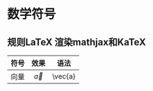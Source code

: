 # 数学符号 
## 规则LaTeX 渲染mathjax和KaTeX

| 符号 |    效果    |  语法   |
| :--- | :--------: | :-----: |
| 向量 | $\vec{a}​$ | \vec{a} |


